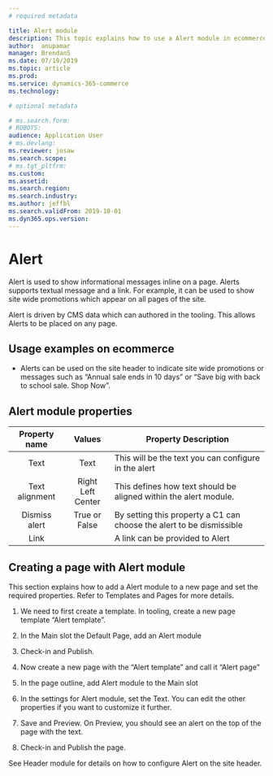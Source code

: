 ```yaml
---
# required metadata

title: Alert module 
description: This topic explains how to use a Alert module in ecommerce pages
author:  anupamar 
manager: BrendanS
ms.date: 07/19/2019
ms.topic: article
ms.prod: 
ms.service: dynamics-365-commerce
ms.technology: 

# optional metadata

# ms.search.form: 
# ROBOTS: 
audience: Application User
# ms.devlang: 
ms.reviewer: josaw
ms.search.scope: 
# ms.tgt_pltfrm: 
ms.custom: 
ms.assetid: 
ms.search.region: 
ms.search.industry: 
ms.author: jeffbl
ms.search.validFrom: 2019-10-01
ms.dyn365.ops.version: 
---
```

# Alert 

Alert is used to show informational messages inline on a page. Alerts supports textual message and a link. For example, it can be used to show site wide promotions which appear on all pages of the site. 

Alert is driven by CMS data which can authored in the tooling. This allows Alerts to be placed on any page.

## Usage examples on ecommerce

* Alerts can be used on the site header to indicate site wide promotions or messages such as “Annual sale ends in 10 days” or “Save big with back to school sale. Shop Now”. 

## Alert module properties

| Property name  |                 Values                 | Property Description                                         |
| :------------: | :------------------------------------: | ------------------------------------------------------------ |
|      Text      |                  Text                  | This will be the text you can configure in the alert         |
| Text alignment | Right<br />        Left   <br />Center | This defines how text should be aligned within the alert module. |
| Dismiss alert  |             True or False              | By setting this property a C1 can choose the alert to be dismissible |
|      Link      |                                        | A link can be provided to Alert                              |

 

## Creating a page with Alert module 

This section explains how to add a Alert module to a new page and set the required properties. Refer to Templates and Pages for more details.

 

1. We need to first create a template. In tooling, create a new page template “Alert template”.

2. In the Main slot the Default Page, add an Alert module
3. Check-in and Publish. 

4. Now create a new page with the “Alert template” and call it “Alert page”
5. In the page outline, add Alert module to the Main slot
6. In the settings for Alert module, set the Text. You can edit the other properties if you want to customize it further.
7. Save and Preview. On Preview, you should see an alert on the top of the page with the text.
8. Check-in and Publish the page. 



See Header module for details on how to configure Alert on the site header.
